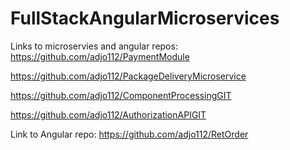 # FullStackAngularMicroservices

Links to microservies and angular repos:
https://github.com/adjo112/PaymentModule

https://github.com/adjo112/PackageDeliveryMicroservice

https://github.com/adjo112/ComponentProcessingGIT

https://github.com/adjo112/AuthorizationAPIGIT

Link to Angular repo:
https://github.com/adjo112/RetOrder
